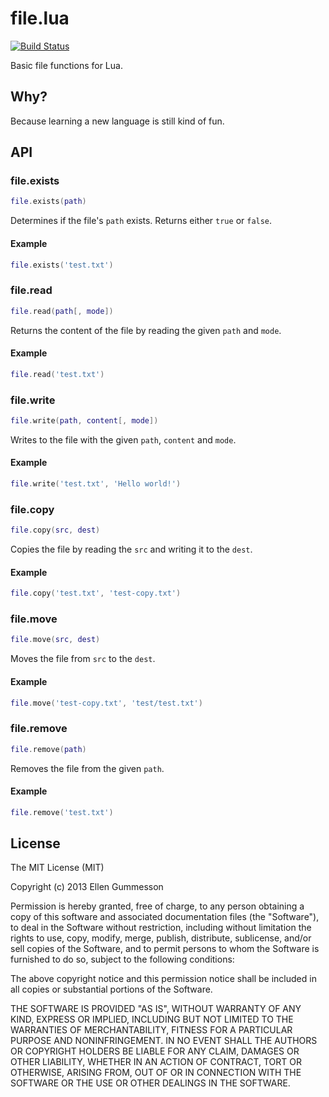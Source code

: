 # file.lua

[![Build Status](https://travis-ci.org/gummesson/file.lua.png?branch=master)](https://travis-ci.org/gummesson/file.lua)

Basic file functions for Lua.

## Why?

Because learning a new language is still kind of fun.

## API

### file.exists

~~~ lua
file.exists(path)
~~~

Determines if the file's `path` exists. Returns either `true` or `false`.

#### Example

~~~ lua
file.exists('test.txt')
~~~

### file.read

~~~ lua
file.read(path[, mode])
~~~

Returns the content of the file by reading the given `path` and `mode`.

#### Example

~~~ lua
file.read('test.txt')
~~~

### file.write

~~~ lua
file.write(path, content[, mode])
~~~

Writes to the file with the given `path`, `content` and `mode`.

#### Example

~~~ lua
file.write('test.txt', 'Hello world!')
~~~

### file.copy

~~~ lua
file.copy(src, dest)
~~~

Copies the file by reading the `src` and writing it to the `dest`.

#### Example

~~~ lua
file.copy('test.txt', 'test-copy.txt')
~~~

### file.move

~~~ lua
file.move(src, dest)
~~~

Moves the file from `src` to the `dest`.

#### Example

~~~ lua
file.move('test-copy.txt', 'test/test.txt')
~~~

### file.remove

~~~ lua
file.remove(path)
~~~

Removes the file from the given `path`.

#### Example

~~~ lua
file.remove('test.txt')
~~~

## License

The MIT License (MIT)

Copyright (c) 2013 Ellen Gummesson

Permission is hereby granted, free of charge, to any person obtaining a copy
of this software and associated documentation files (the "Software"), to deal
in the Software without restriction, including without limitation the rights
to use, copy, modify, merge, publish, distribute, sublicense, and/or sell
copies of the Software, and to permit persons to whom the Software is
furnished to do so, subject to the following conditions:

The above copyright notice and this permission notice shall be included in
all copies or substantial portions of the Software.

THE SOFTWARE IS PROVIDED "AS IS", WITHOUT WARRANTY OF ANY KIND, EXPRESS OR
IMPLIED, INCLUDING BUT NOT LIMITED TO THE WARRANTIES OF MERCHANTABILITY,
FITNESS FOR A PARTICULAR PURPOSE AND NONINFRINGEMENT. IN NO EVENT SHALL THE
AUTHORS OR COPYRIGHT HOLDERS BE LIABLE FOR ANY CLAIM, DAMAGES OR OTHER
LIABILITY, WHETHER IN AN ACTION OF CONTRACT, TORT OR OTHERWISE, ARISING FROM,
OUT OF OR IN CONNECTION WITH THE SOFTWARE OR THE USE OR OTHER DEALINGS IN
THE SOFTWARE.
